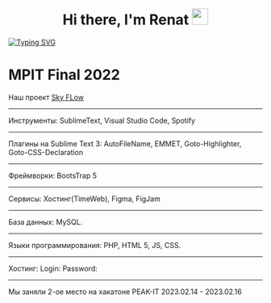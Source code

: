 <h1 align="center">Hi there, I'm Renat
<img src="https://github.com/blackcater/blackcater/raw/main/images/Hi.gif" height="32"/></h1>

[![Typing SVG](https://readme-typing-svg.demolab.com?font=Fira+Code&pause=1000&width=435&lines=Sky+Flow+team+developer;I+like+coffee+and+cola;I+like+eat;Learning+smth+new)](https://git.io/typing-svg)

# MPIT Final 2022
Наш проект [Sky FLow](«Classified»)
***
Инструменты: SublimeText, Visual Studio Code, Spotify
***
Плагины на Sublime Text 3: AutoFileName, EMMET, Goto-Highlighter, Goto-CSS-Declaration
***
Фреймворки: BootsTrap 5
***
Сервисы: Хостинг(TimeWeb), Figma, FigJam
***
База данных: MySQL. 
***
Языки программирования: PHP, HTML 5, JS, CSS.
***
Хостинг:
Login:
Password:
***
Мы заняли 2-ое место на хакатоне PEAK-IT 2023.02.14 - 2023.02.16
